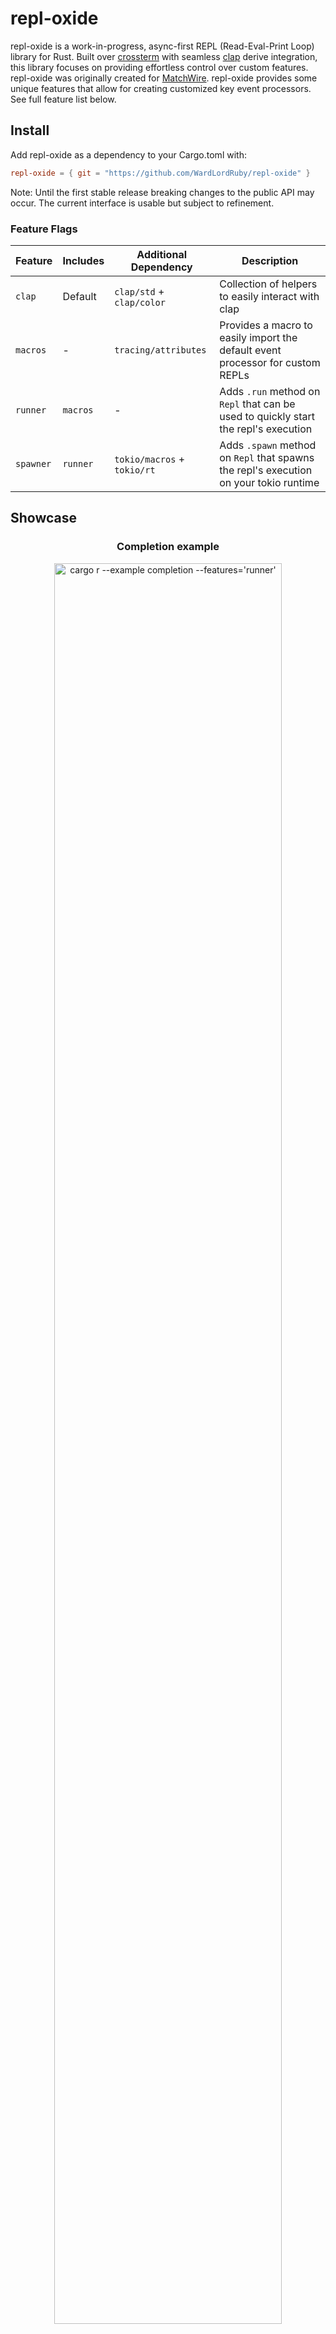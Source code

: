 [match_wire]: https://github.com/WardLordRuby/match_wire
[crossterm]: https://crates.io/crates/crossterm
[clap]: https://crates.io/crates/clap

# repl-oxide
repl-oxide is a work-in-progress, async-first REPL (Read-Eval-Print Loop) library for Rust. Built over [crossterm] with seamless
[clap] derive integration, this library focuses on providing effortless control over custom features. repl-oxide was originally
created for [MatchWire][match_wire]. repl-oxide provides some unique features that allow for creating customized key event
processors. See full feature list below.

## Install
Add repl-oxide as a dependency to your Cargo.toml with:
```toml
repl-oxide = { git = "https://github.com/WardLordRuby/repl-oxide" }
```
Note: Until the first stable release breaking changes to the public API may occur. The current interface is usable but subject
to refinement.

### Feature Flags
| Feature         | Includes | Additional Dependency       | Description                                                                            |
| --------------- | -------- | --------------------------- | -------------------------------------------------------------------------------------- |
| `clap`          | Default  | `clap/std` + `clap/color`   | Collection of helpers to easily interact with clap                                     |
| `macros`        | -        | `tracing/attributes`        | Provides a macro to easily import the default event processor for custom REPLs         |
| `runner`        | `macros` | -                           | Adds `.run` method on `Repl` that can be used to quickly start the repl's execution    |
| `spawner`       | `runner` | `tokio/macros` + `tokio/rt` | Adds `.spawn` method on `Repl` that spawns the repl's execution on your tokio runtime  |

## Showcase

<div align="center">
  <h3>Completion example</h3>
  <a href="examples/completion.rs"><img src="https://github.com/user-attachments/assets/81abf67f-60d3-49f6-8375-74f33eb1561e" title="cargo r --example completion --features='runner'" width="85%"/></a>
  <h3>Spawner example</h3>
  <a href="examples/spawner.rs"><img src="https://github.com/user-attachments/assets/224d4258-4173-4879-a9b7-2cef88133b45" title="cargo r --example spawner --features='spawner'" width="85%"/></a>
</div>

### Current Features
- Tab autocompletion: walk forward (⇥) and backward (⇧ + ⇥) through **valid** commands.
- Predictive ghost text: previews previous matching commands and then the most relevant autocompletion suggestion.
- Colored line styling (opt-out by default): highlights commands, arguments, quoted strings, and errors (e.g., mismatched quotes,
  missing requirements, invalid arguments, commands, or values). Inspired by PowerShell.
- Customizable prompt and prompt separator.
- Clear the current line with Ctrl+C.
- Quit shortcut with Ctrl+D or Ctrl+C when the input line is empty.
- Embed a custom quit command (e.g., triggered by Ctrl+D/Ctrl+C).
- Import/Export command history.
- Navigate previous commands with ↑ and ↓.
- Dynamic input hooks with async support for precise control over input events.
- Cross-platform support: compiles directly for Windows and Unix targets.
- Multi-line command support and resize support.

## Path to Release
#### TODOs before a crates.io release
- Movable cursor support (e.g., left/right arrow navigation, single char at minimum and word jumps).
- Completion overhaul: revamp public interface with proc-macro derive or a builder pattern; consider a full rework.
- Tests:
  - Integration tests for multi-line text rendering.
  - State tracking tests for line completion (if current implementation persists).
- Set up CI/CD pipeline.

### Contributions
Contributions are welcomed, especially since this project has been moved to the back-burner and is not my highest priority. Feel
free to submit PRs for new features or tackling TODOs. Please keep the public interface well-documented—it’s already in good
shape.